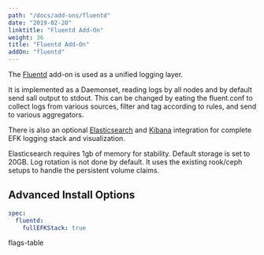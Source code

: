 ```yaml
---
path: "/docs/add-ons/fluentd"
date: "2019-02-20"
linktitle: "Fluentd Add-On"
weight: 36
title: "Fluentd Add-On"
addOn: "fluentd"
---
```


The [Fluentd](https://www.fluentd.org/) add-on is used as a unified logging layer.

It is implemented as a Daemonset, reading logs by all nodes and by default send sall output to stdout.
This can be changed by eating the fluent.conf to collect logs from various sources, filter and tag according to rules, and send to various aggregators.

There is also an optional [Elasticsearch](https://www.elastic.co/elasticsearch/) and [Kibana](https://www.elastic.co/kibana) integration for complete EFK logging stack and visualization.

Elasticsearch requires 1gb of memory for stability. Default storage is set to 20GB. Log rotation is not done by default. It uses the existing rook/ceph setups to handle the persistent volume claims.

## Advanced Install Options

```yaml
spec:
  fluentd:
    fullEFKStack: true
```

flags-table
